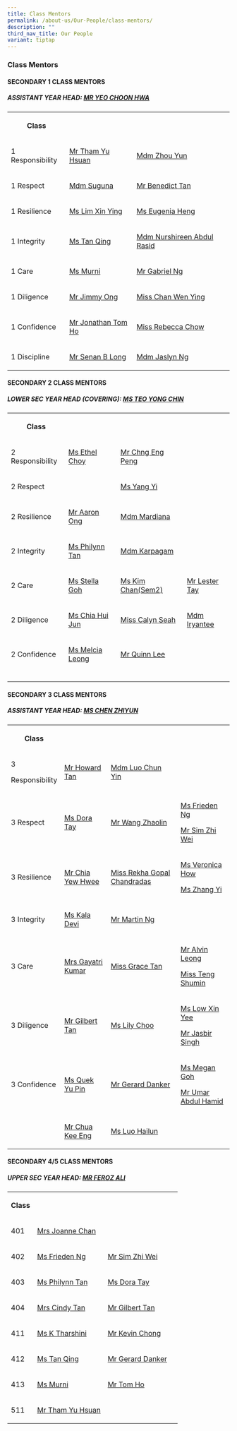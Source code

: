 ```yaml
---
title: Class Mentors
permalink: /about-us/Our-People/class-mentors/
description: ""
third_nav_title: Our People
variant: tiptap
---
```

<h3>Class Mentors</h3>
<h4>SECONDARY 1 CLASS MENTORS</h4>
<h5>ASSISTANT YEAR HEAD: <a href="mailto:yeo_choon_hwa@moe.edu.sg" rel="noopener noreferrer nofollow" target="_blank">MR YEO CHOON HWA</a></h5>
<table style="minWidth: 100px">
<colgroup>
<col>
<col>
<col>
<col>
</colgroup>
<tbody>
<tr>
<th rowspan="1" colspan="1">
<p>Class</p>
</th>
<th rowspan="1" colspan="1">
<p></p>
</th>
<th rowspan="1" colspan="1">
<p></p>
</th>
<th rowspan="1" colspan="1">
<p></p>
</th>
</tr>
<tr>
<td rowspan="1" colspan="1">
<p>1 Responsibility</p>
<p></p>
</td>
<td rowspan="1" colspan="1">
<p><a href="mailto:tham_yu_hsuan@moe.edu.sg" rel="noopener noreferrer nofollow" target="_blank">Mr Tham Yu Hsuan</a>
</p>
<p></p>
</td>
<td rowspan="1" colspan="1">
<p><a href="mailto:zhou_yun@moe.edu.sg" rel="noopener noreferrer nofollow" target="_blank">Mdm Zhou Yun</a>
</p>
<p></p>
</td>
<td rowspan="1" colspan="1">
<p></p>
<p></p>
</td>
</tr>
<tr>
<td rowspan="1" colspan="1">
<p>1 Respect</p>
<p></p>
</td>
<td rowspan="1" colspan="1">
<p><a href="mailto:manikandan_suguna@moe.edu.sg" rel="noopener noreferrer nofollow" target="_blank">Mdm Suguna</a>
</p>
</td>
<td rowspan="1" colspan="1">
<p><a href="mailto:" rel="noopener noreferrer nofollow" target="_blank">Mr Benedict Tan</a>
</p>
</td>
<td rowspan="1" colspan="1">
<p></p>
<p></p>
</td>
</tr>
<tr>
<td rowspan="1" colspan="1">
<p>1 Resilience</p>
<p></p>
</td>
<td rowspan="1" colspan="1">
<p><a href="mailto:lim_xin_ying_1@moe.edu.sg" rel="noopener noreferrer nofollow" target="_blank">Ms Lim Xin Ying</a>
</p>
<p></p>
</td>
<td rowspan="1" colspan="1">
<p><a href="mailto:" rel="noopener noreferrer nofollow" target="_blank">Ms Eugenia Heng</a>
</p>
<p></p>
</td>
<td rowspan="1" colspan="1">
<p></p>
<p></p>
</td>
</tr>
<tr>
<td rowspan="1" colspan="1">
<p>1 Integrity</p>
<p></p>
</td>
<td rowspan="1" colspan="1">
<p><a href="mailto:tan_qing@moe.edu.sg" rel="noopener noreferrer nofollow" target="_blank">Ms Tan Qing</a>
</p>
<p></p>
</td>
<td rowspan="1" colspan="1">
<p><a href="mailto:" rel="noopener noreferrer nofollow" target="_blank">Mdm Nurshireen Abdul Rasid</a>
</p>
<p></p>
</td>
<td rowspan="1" colspan="1">
<p></p>
</td>
</tr>
<tr>
<td rowspan="1" colspan="1">
<p>1 Care</p>
</td>
<td rowspan="1" colspan="1">
<p><a href="mailto:murni_iryani_mohd_hanafi@moe.edu.sg" rel="noopener noreferrer nofollow" target="_blank">Ms Murni</a>
</p>
</td>
<td rowspan="1" colspan="1">
<p><a href="mailto:" rel="noopener noreferrer nofollow" target="_blank">Mr Gabriel Ng</a>
</p>
</td>
<td rowspan="1" colspan="1">
<p></p>
</td>
</tr>
<tr>
<td rowspan="1" colspan="1">
<p>1 Diligence</p>
</td>
<td rowspan="1" colspan="1">
<p><a href="mailto:ong_meng_guan_jimmy@moe.edu.sg" rel="noopener nofollow" target="_blank">Mr Jimmy Ong</a>
</p>
</td>
<td rowspan="1" colspan="1">
<p><a href="mailto:chan_wen_ying@moe.edu.sg" rel="noopener noreferrer nofollow" target="_blank">Miss Chan Wen Ying</a>
</p>
</td>
<td rowspan="1" colspan="1">
<p></p>
</td>
</tr>
<tr>
<td rowspan="1" colspan="1">
<p>1 Confidence</p>
</td>
<td rowspan="1" colspan="1">
<p><a href="mailto:ho_hai_long@moe.edu.sg" rel="noopener noreferrer nofollow" target="_blank">Mr Jonathan Tom Ho</a>
</p>
</td>
<td rowspan="1" colspan="1">
<p><a href="mailto:" rel="noopener noreferrer nofollow" target="_blank">Miss Rebecca Chow</a>
</p>
</td>
<td rowspan="1" colspan="1">
<p></p>
</td>
</tr>
<tr>
<td rowspan="1" colspan="1">
<p>1 Discipline</p>
</td>
<td rowspan="1" colspan="1">
<p><a href="mailto:senan_b_long@moe.edu.sg" rel="noopener noreferrer nofollow" target="_blank">Mr Senan B Long</a>
</p>
</td>
<td rowspan="1" colspan="1">
<p><a href="mailto:" rel="noopener noreferrer nofollow" target="_blank">Mdm Jaslyn Ng</a>
</p>
</td>
<td rowspan="1" colspan="1">
<p></p>
</td>
</tr>
</tbody>
</table>
<h4>SECONDARY 2 CLASS MENTORS</h4>
<h5>LOWER SEC YEAR HEAD (COVERING): <a href="mailto:teo_yong_chin@moe.edu.sg" rel="noopener noreferrer nofollow" target="_blank">MS TEO YONG CHIN</a></h5>
<table style="minWidth: 100px">
<colgroup>
<col>
<col>
<col>
<col>
</colgroup>
<tbody>
<tr>
<th rowspan="1" colspan="1">
<p>Class</p>
</th>
<th rowspan="1" colspan="1">
<p></p>
</th>
<th rowspan="1" colspan="1">
<p></p>
</th>
<th rowspan="1" colspan="1">
<p></p>
</th>
</tr>
<tr>
<td rowspan="1" colspan="1">
<p></p>
<p>2 Responsibility</p>
</td>
<td rowspan="1" colspan="1">
<p><a href="mailto:choy_hui_zhen_ethel@moe.edu.sg" rel="noopener nofollow" target="_blank">Ms Ethel Choy</a>
</p>
<p></p>
</td>
<td rowspan="1" colspan="1">
<p><a href="mailto:chng_eng_peng@moe.edu.sg" rel="noopener nofollow" target="_blank">Mr Chng Eng Peng</a>
</p>
</td>
<td rowspan="1" colspan="1">
<p></p>
</td>
</tr>
<tr>
<td rowspan="1" colspan="1">
<p>2 Respect</p>
<p></p>
</td>
<td rowspan="1" colspan="1">
<p></p>
</td>
<td rowspan="1" colspan="1">
<p><a href="mailto:Yang_Yi@moe.edu.sg" rel="noopener noreferrer nofollow" target="_blank">Ms Yang Yi</a>
</p>
</td>
<td rowspan="1" colspan="1">
<p></p>
</td>
</tr>
<tr>
<td rowspan="1" colspan="1">
<p>2 Resilience</p>
<p></p>
</td>
<td rowspan="1" colspan="1">
<p><a href="mailto:ong_meng_yeow_aaron@moe.edu.sg" rel="noopener noreferrer nofollow" target="_blank">Mr Aaron Ong</a>
</p>
<p></p>
</td>
<td rowspan="1" colspan="1">
<p><a href="mailto:mardiana_binti_mohd_ahzhar@schools.gov.sg" rel="noopener noreferrer nofollow" target="_blank">Mdm Mardiana</a>
</p>
</td>
<td rowspan="1" colspan="1">
<p></p>
</td>
</tr>
<tr>
<td rowspan="1" colspan="1">
<p>2 Integrity</p>
</td>
<td rowspan="1" colspan="1">
<p><a href="mailto:tan_hong_bee_philynn@moe.edu.sg" rel="noopener nofollow" target="_blank">Ms Philynn Tan</a>
</p>
</td>
<td rowspan="1" colspan="1">
<p><a href="mailto:ulaganathan_karpagam@moe.edu.sg" rel="noopener noreferrer nofollow" target="_blank">Mdm Karpagam</a>
</p>
</td>
<td rowspan="1" colspan="1">
<p></p>
</td>
</tr>
<tr>
<td rowspan="1" colspan="1">
<p>2 Care</p>
<p></p>
</td>
<td rowspan="1" colspan="1">
<p><a href="mailto:stella_goh@moe.edu.sg" rel="noopener noreferrer nofollow" target="_blank">Ms Stella Goh</a>
</p>
<p></p>
</td>
<td rowspan="1" colspan="1">
<p><a href="mailto:" rel="noopener noreferrer nofollow" target="_blank">Ms Kim Chan(Sem2)</a>
</p>
<p></p>
</td>
<td rowspan="1" colspan="1">
<p><a href="mailto:lester_tay_chun_hong@moe.edu.sg" rel="noopener noreferrer nofollow" target="_blank">Mr Lester Tay</a>
</p>
</td>
</tr>
<tr>
<td rowspan="1" colspan="1">
<p>2 Diligence</p>
<p></p>
</td>
<td rowspan="1" colspan="1">
<p><a href="mailto:chia_hui_jun@moe.edu.sg" rel="noopener noreferrer nofollow" target="_blank">Ms Chia Hui Jun</a>
</p>
</td>
<td rowspan="1" colspan="1">
<p><a href="mailto:calyn_seah_jia_ying@moe.edu.sg" rel="noopener noreferrer nofollow" target="_blank">Miss Calyn Seah</a>
</p>
</td>
<td rowspan="1" colspan="1">
<p><a href="mailto:iryantee_jaffar@moe.edu.sg" rel="noopener noreferrer nofollow" target="_blank">Mdm Iryantee</a>
</p>
<p></p>
</td>
</tr>
<tr>
<td rowspan="1" colspan="1">
<p>2 Confidence</p>
<p></p>
</td>
<td rowspan="1" colspan="1">
<p><a href="mailto:hui_lin_melcia_leong@moe.edu.sg" rel="noopener noreferrer nofollow" target="_blank">Ms Melcia Leong</a>
</p>
</td>
<td rowspan="1" colspan="1">
<p><a href="mailto:lee_junguang_quinn@moe.edu.sg" rel="noopener noreferrer nofollow" target="_blank">Mr Quinn Lee</a>
</p>
</td>
<td rowspan="1" colspan="1">
<p></p>
</td>
</tr>
<tr>
<td rowspan="1" colspan="1">
<p></p>
</td>
<td rowspan="1" colspan="1">
<p></p>
</td>
<td rowspan="1" colspan="1">
<p></p>
</td>
<td rowspan="1" colspan="1">
<p></p>
</td>
</tr>
</tbody>
</table>
<h4>SECONDARY 3 CLASS MENTORS</h4>
<h5>ASSISTANT YEAR HEAD: <a href="mailto:chen_zhiyun@moe.edu.sg" rel="noopener noreferrer nofollow" target="_blank">MS CHEN ZHIYUN</a></h5>
<table style="minWidth: 100px">
<colgroup>
<col>
<col>
<col>
<col>
</colgroup>
<tbody>
<tr>
<th rowspan="1" colspan="1">
<p>Class</p>
</th>
<th rowspan="1" colspan="1">
<p></p>
</th>
<th rowspan="1" colspan="1">
<p></p>
</th>
<th rowspan="1" colspan="1">
<p></p>
</th>
</tr>
<tr>
<td rowspan="1" colspan="1">
<p>3</p>
<p>Responsibility</p>
</td>
<td rowspan="1" colspan="1">
<p><a href="mailto:tan_ching_hau_howard@moe.edu.sg" rel="noopener noreferrer nofollow" target="_blank">Mr Howard Tan</a>
</p>
</td>
<td rowspan="1" colspan="1">
<p><a href="mailto:" rel="noopener noreferrer nofollow" target="_blank">Mdm Luo Chun Yin</a>
</p>
</td>
<td rowspan="1" colspan="1">
<p></p>
</td>
</tr>
<tr>
<td rowspan="1" colspan="1">
<p>3 Respect</p>
</td>
<td rowspan="1" colspan="1">
<p><a href="mailto:dora_tay_hui_xuan@moe.edu.sg" rel="noopener noreferrer nofollow" target="_blank">Ms Dora Tay</a>
</p>
<p></p>
</td>
<td rowspan="1" colspan="1">
<p><a href="mailto:wang_zhaolin@moe.edu.sg" rel="noopener noreferrer nofollow" target="_blank">Mr Wang Zhaolin</a>
</p>
</td>
<td rowspan="1" colspan="1">
<p><a href="mailto:ng_chih_qing@moe.edu.sg" rel="noopener noreferrer nofollow" target="_blank">Ms Frieden Ng</a>
</p>
<p><a href="mailto:sim_zhi_wei@moe.edu.sg" rel="noopener noreferrer nofollow" target="_blank">Mr Sim Zhi Wei</a>
</p>
</td>
</tr>
<tr>
<td rowspan="1" colspan="1">
<p>3 Resilience</p>
</td>
<td rowspan="1" colspan="1">
<p><a href="mailto:chia_yew_hwee@moe.edu.sg" rel="noopener noreferrer nofollow" target="_blank">Mr Chia Yew Hwee</a>
</p>
<p></p>
</td>
<td rowspan="1" colspan="1">
<p><a href="mailto:" rel="noopener noreferrer nofollow" target="_blank">Miss Rekha Gopal Chandradas</a>
</p>
</td>
<td rowspan="1" colspan="1">
<p><a href="mailto:how_xin_yi_veronica@moe.edu.sg" rel="noopener noreferrer nofollow" target="_blank">Ms Veronica How</a>
</p>
<p><a href="mailto:zhang_yi_a@moe.edu.sg" rel="noopener noreferrer nofollow" target="_blank">Ms Zhang Yi</a>
</p>
</td>
</tr>
<tr>
<td rowspan="1" colspan="1">
<p>3 Integrity</p>
</td>
<td rowspan="1" colspan="1">
<p><a href="mailto:kala_devi_santha_kumar@moe.edu.sg" rel="noopener noreferrer nofollow" target="_blank">Ms Kala Devi</a>
</p>
</td>
<td rowspan="1" colspan="1">
<p><a href="mailto:ng_wei_sheng_martin@moe.edu.sg" rel="noopener noreferrer nofollow" target="_blank">Mr Martin Ng</a>
</p>
</td>
<td rowspan="1" colspan="1">
<p></p>
</td>
</tr>
<tr>
<td rowspan="1" colspan="1">
<p>3 Care</p>
<p></p>
</td>
<td rowspan="1" colspan="1">
<p><a href="mailto:gayatri_devi@moe.edu.sg" rel="noopener noreferrer nofollow" target="_blank">Mrs Gayatri Kumar</a>
</p>
<p></p>
</td>
<td rowspan="1" colspan="1">
<p><a href="mailto:" rel="noopener noreferrer nofollow" target="_blank">Miss Grace Tan</a>
</p>
</td>
<td rowspan="1" colspan="1">
<p><a href="mailto:leong_wei_jie_alvin@moe.edu.sg" rel="noopener noreferrer nofollow" target="_blank">Mr Alvin Leong</a>
</p>
<p><a href="mailto:teng_shumin@moe.edu.sg" rel="noopener noreferrer nofollow" target="_blank">Miss Teng Shumin</a>
</p>
</td>
</tr>
<tr>
<td rowspan="1" colspan="1">
<p>3 Diligence</p>
<p></p>
</td>
<td rowspan="1" colspan="1">
<p><a href="mailto:gilbert_tan_wei_beng@moe.edu.sg" rel="noopener noreferrer nofollow" target="_blank">Mr Gilbert Tan</a>
</p>
<p></p>
</td>
<td rowspan="1" colspan="1">
<p><a href="mailto:choo_li_chin_lily@moe.edu.sg" rel="noopener noreferrer nofollow" target="_blank">Ms Lily Choo</a>
</p>
<p></p>
</td>
<td rowspan="1" colspan="1">
<p><a href="mailto:low_xin_yee@moe.edu.sg" rel="noopener noreferrer nofollow" target="_blank">Ms Low Xin Yee</a>
</p>
<p><a href="mailto:jasbir_singh_a@moe.edu.sg" rel="noopener noreferrer nofollow" target="_blank">Mr Jasbir Singh</a>
</p>
</td>
</tr>
<tr>
<td rowspan="1" colspan="1">
<p>3 Confidence</p>
<p></p>
</td>
<td rowspan="1" colspan="1">
<p><a href="mailto:quek_yu_pin@moe.edu.sg" rel="noopener noreferrer nofollow" target="_blank">Ms Quek Yu Pin</a>
</p>
<p></p>
</td>
<td rowspan="1" colspan="1">
<p><a href="mailto:gerard_danker@moe.edu.sg" rel="noopener noreferrer nofollow" target="_blank">Mr Gerard Danker</a>
</p>
</td>
<td rowspan="1" colspan="1">
<p><a href="mailto:goh_xin_yi_megan@moe.edu.sg" rel="noopener noreferrer nofollow" target="_blank">Ms Megan Goh</a>
</p>
<p><a href="mailto:umar_abdul_hamid@moe.edu.sg" rel="noopener noreferrer nofollow" target="_blank">Mr Umar Abdul Hamid</a>
</p>
</td>
</tr>
<tr>
<td rowspan="1" colspan="1">
<p></p>
</td>
<td rowspan="1" colspan="1">
<p><a href="mailto:chua_kee_eng@moe.edu.sg" rel="noopener noreferrer nofollow" target="_blank">Mr Chua Kee Eng</a>
</p>
</td>
<td rowspan="1" colspan="1">
<p><a href="mailto:luo_hailun@moe.edu.sg" rel="noopener noreferrer nofollow" target="_blank">Ms Luo Hailun</a>
</p>
</td>
<td rowspan="1" colspan="1">
<p></p>
</td>
</tr>
</tbody>
</table>
<h4>SECONDARY 4/5 CLASS MENTORS</h4>
<h5>UPPER SEC YEAR HEAD: <a href="mailto:feroz_ali@moe.edu.sg" rel="noopener noreferrer nofollow" target="_blank">MR FEROZ ALI</a></h5>
<table style="minWidth: 100px">
<colgroup>
<col>
<col>
<col>
<col>
</colgroup>
<tbody>
<tr>
<th rowspan="1" colspan="1">
<p>Class</p>
</th>
<th rowspan="1" colspan="1">
<p></p>
</th>
<th rowspan="1" colspan="1">
<p></p>
</th>
<th rowspan="1" colspan="1">
<p></p>
</th>
</tr>
<tr>
<td rowspan="1" colspan="1">
<p>401</p>
</td>
<td rowspan="1" colspan="1">
<p><a href="mailto:Shirley_Tay@moe.edu.sg" rel="noopener noreferrer nofollow" target="_blank">Mrs Joanne Chan</a>
</p>
</td>
<td rowspan="1" colspan="1">
<p></p>
</td>
<td rowspan="1" colspan="1">
<p></p>
</td>
</tr>
<tr>
<td rowspan="1" colspan="1">
<p>402</p>
</td>
<td rowspan="1" colspan="1">
<p><a href="mailto:ng_chih_qing@moe.edu.sg" rel="noopener noreferrer nofollow" target="_blank">Ms Frieden Ng</a>
</p>
</td>
<td rowspan="1" colspan="1">
<p><a href="mailto:sim_zhi_wei@moe.edu.sg" rel="noopener noreferrer nofollow" target="_blank">Mr Sim Zhi Wei</a>
</p>
</td>
<td rowspan="1" colspan="1">
<p></p>
</td>
</tr>
<tr>
<td rowspan="1" colspan="1">
<p>403</p>
</td>
<td rowspan="1" colspan="1">
<p><a href="mailto:tan_hong_bee_philynn@moe.edu.sg" rel="noopener noreferrer nofollow" target="_blank">Ms Philynn Tan</a>
</p>
</td>
<td rowspan="1" colspan="1">
<p><a href="mailto:dora_tay_hui_xuan@moe.edu.sg" rel="noopener noreferrer nofollow" target="_blank">Ms Dora Tay</a>
</p>
</td>
<td rowspan="1" colspan="1">
<p></p>
</td>
</tr>
<tr>
<td rowspan="1" colspan="1">
<p>404</p>
</td>
<td rowspan="1" colspan="1">
<p><a href="mailto:yew_siew_ping_cindy@moe.edu.sg" rel="noopener noreferrer nofollow" target="_blank">Mrs Cindy Tan</a>
</p>
</td>
<td rowspan="1" colspan="1">
<p><a href="mailto:gilbert_tan_wei_beng@moe.edu.sg" rel="noopener noreferrer nofollow" target="_blank">Mr Gilbert Tan</a>
</p>
</td>
<td rowspan="1" colspan="1">
<p></p>
</td>
</tr>
<tr>
<td rowspan="1" colspan="1">
<p>411</p>
</td>
<td rowspan="1" colspan="1">
<p><a href="mailto:tharshini_karthigesan@moe.edu.sg" rel="noopener noreferrer nofollow" target="_blank">Ms K Tharshini</a>
</p>
</td>
<td rowspan="1" colspan="1">
<p><a href="mailto:CHONG_KOK_WAI_KEVIN@SCHOOLS.GOV.SG" rel="noopener noreferrer nofollow" target="_blank">Mr Kevin Chong</a>
</p>
</td>
<td rowspan="1" colspan="1">
<p></p>
</td>
</tr>
<tr>
<td rowspan="1" colspan="1">
<p>412</p>
</td>
<td rowspan="1" colspan="1">
<p><a href="mailto:tan_qing@moe.edu.sg" rel="noopener noreferrer nofollow" target="_blank">Ms Tan Qing</a>
</p>
</td>
<td rowspan="1" colspan="1">
<p><a href="mailto:gerard_danker@moe.edu.sg" rel="noopener noreferrer nofollow" target="_blank">Mr Gerard Danker</a>
</p>
</td>
<td rowspan="1" colspan="1">
<p></p>
</td>
</tr>
<tr>
<td rowspan="1" colspan="1">
<p>413</p>
</td>
<td rowspan="1" colspan="1">
<p><a href="mailto:murni_iryani_mohd_hanafi@moe.edu.sg" rel="noopener noreferrer nofollow" target="_blank">Ms Murni</a>
</p>
</td>
<td rowspan="1" colspan="1">
<p><a href="mailto:ho_hai_long@moe.edu.sg" rel="noopener noreferrer nofollow" target="_blank">Mr Tom Ho</a>
</p>
</td>
<td rowspan="1" colspan="1">
<p></p>
</td>
</tr>
<tr>
<td rowspan="1" colspan="1">
<p>511</p>
</td>
<td rowspan="1" colspan="1">
<p><a href="mailto:tham_yu_hsuan@moe.edu.sg" rel="noopener noreferrer nofollow" target="_blank">Mr Tham Yu Hsuan</a>
</p>
</td>
<td rowspan="1" colspan="1">
<p></p>
</td>
<td rowspan="1" colspan="1">
<p></p>
</td>
</tr>
</tbody>
</table>
<p></p>